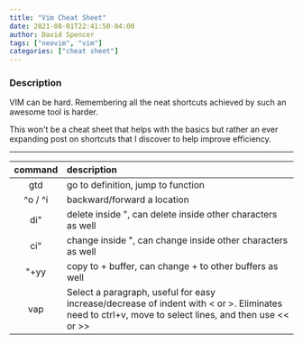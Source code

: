 ```yaml
---
title: "Vim Cheat Sheet"
date: 2021-08-01T22:41:50-04:00
author: David Spencer
tags: ["neovim", "vim"]
categories: ["cheat sheet"]
---
```


### Description

VIM can be hard. Remembering all the neat shortcuts achieved by such an awesome tool is harder.

This won't be a cheat sheet that helps with the basics but rather an ever expanding post on shortcuts that I discover to help improve efficiency.

---

| command | description                                                                                                                                         |
| :-----: | :-------------------------------------------------------------------------------------------------------------------------------------------------- |
|   gtd   | go to definition, jump to function                                                                                                                  |
| ^o / ^i | backward/forward a location                                                                                                                         |
|   di"   | delete inside ", can delete inside other characters as well                                                                                         |
|   ci"   | change inside ", can change inside other characters as well                                                                                         |
|  "+yy   | copy to + buffer, can change + to other buffers as well                                                                                             |
|   vap   | Select a paragraph, useful for easy increase/decrease of indent with < or >. Eliminates need to ctrl+v, move to select lines, and then use << or >> |
